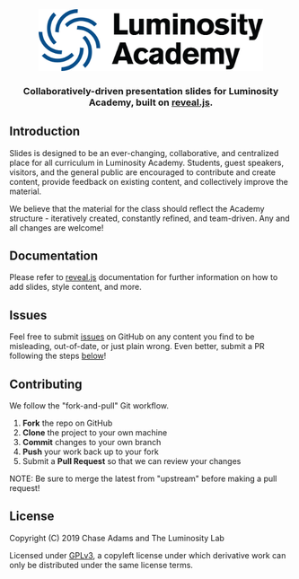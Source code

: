 <div align="center">
  <img src="assets/academy-logo-text-black.png" width="400" title="Luminosity Academy">
  
  <h3>
Collaboratively-driven presentation slides for Luminosity Academy, built on <a href="https://github.com/hakimel/reveal.js">reveal.js</a>.
  </h3>
</div>

## Introduction

Slides is designed to be an ever-changing, collaborative, and centralized place for all curriculum in Luminosity Academy. Students, guest speakers, visitors, and the general public are encouraged to contribute and create content, provide feedback on existing content, and collectively improve the material.

We believe that the material for the class should reflect the Academy structure - iteratively created, constantly refined, and team-driven. Any and all changes are welcome!

## Documentation

Please refer to [reveal.js](https://github.com/hakimel/reveal.js/blob/master/README.md) documentation for further information on how to add slides, style content, and more.

## Issues

Feel free to submit [issues](https://github.com/luminosity-academy/slides/issues) on GitHub on any content you find to be misleading, out-of-date, or just plain wrong. Even better, submit a PR following the steps [below](#Contributing)!

## Contributing

We follow the "fork-and-pull" Git workflow.

1. **Fork** the repo on GitHub
2. **Clone** the project to your own machine
3. **Commit** changes to your own branch
4. **Push** your work back up to your fork
5. Submit a **Pull Request** so that we can review your changes

NOTE: Be sure to merge the latest from "upstream" before making a pull request!

## License

Copyright (C) 2019 Chase Adams and The Luminosity Lab

Licensed under [GPLv3](https://choosealicense.com/licenses/gpl-3.0/), a copyleft license under which derivative work can only be distributed under the same license terms.
